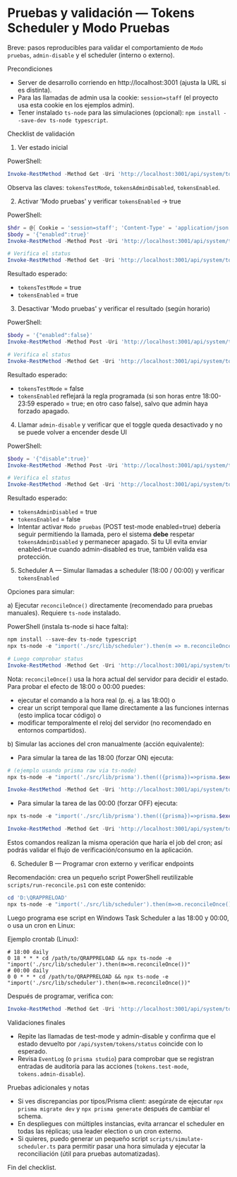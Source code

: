 # Pruebas y validación — Tokens Scheduler y Modo Pruebas

Breve: pasos reproducibles para validar el comportamiento de `Modo pruebas`, `admin-disable` y el scheduler (interno o externo).

Precondiciones
- Server de desarrollo corriendo en http://localhost:3001 (ajusta la URL si es distinta).
- Para las llamadas de admin usa la cookie: `session=staff` (el proyecto usa esta cookie en los ejemplos admin).
- Tener instalado `ts-node` para las simulaciones (opcional): `npm install --save-dev ts-node typescript`.

Checklist de validación

1) Ver estado inicial

PowerShell:

```powershell
Invoke-RestMethod -Method Get -Uri 'http://localhost:3001/api/system/tokens/status' | ConvertTo-Json -Depth 5
```

Observa las claves: `tokensTestMode`, `tokensAdminDisabled`, `tokensEnabled`.

2) Activar 'Modo pruebas' y verificar `tokensEnabled` -> true

PowerShell:

```powershell
$hdr = @{ Cookie = 'session=staff'; 'Content-Type' = 'application/json' }
$body = '{"enabled":true}'
Invoke-RestMethod -Method Post -Uri 'http://localhost:3001/api/system/tokens/test-mode' -Headers $hdr -Body $body | ConvertTo-Json -Depth 5

# Verifica el status
Invoke-RestMethod -Method Get -Uri 'http://localhost:3001/api/system/tokens/status' | ConvertTo-Json -Depth 5
```

Resultado esperado:
- `tokensTestMode` = true
- `tokensEnabled` = true

3) Desactivar 'Modo pruebas' y verificar el resultado (según horario)

PowerShell:

```powershell
$body = '{"enabled":false}'
Invoke-RestMethod -Method Post -Uri 'http://localhost:3001/api/system/tokens/test-mode' -Headers $hdr -Body $body | ConvertTo-Json -Depth 5

# Verifica el status
Invoke-RestMethod -Method Get -Uri 'http://localhost:3001/api/system/tokens/status' | ConvertTo-Json -Depth 5
```

Resultado esperado:
- `tokensTestMode` = false
- `tokensEnabled` reflejará la regla programada (si son horas entre 18:00-23:59 esperado = true; en otro caso false), salvo que admin haya forzado apagado.

4) Llamar `admin-disable` y verificar que el toggle queda desactivado y no se puede volver a encender desde UI

PowerShell:

```powershell
$body = '{"disable":true}'
Invoke-RestMethod -Method Post -Uri 'http://localhost:3001/api/system/tokens/admin-disable' -Headers $hdr -Body $body | ConvertTo-Json -Depth 5

# Verifica el status
Invoke-RestMethod -Method Get -Uri 'http://localhost:3001/api/system/tokens/status' | ConvertTo-Json -Depth 5
```

Resultado esperado:
- `tokensAdminDisabled` = true
- `tokensEnabled` = false
- Intentar activar `Modo pruebas` (POST test-mode enabled=true) debería seguir permitiendo la llamada, pero el sistema **debe** respetar `tokensAdminDisabled` y permanecer apagado. Si tu UI evita enviar enabled=true cuando admin-disabled es true, también valida esa protección.

5) Scheduler A — Simular llamadas a scheduler (18:00 / 00:00) y verificar `tokensEnabled`

Opciones para simular:

a) Ejecutar `reconcileOnce()` directamente (recomendado para pruebas manuales). Requiere `ts-node` instalado.

PowerShell (instala ts-node si hace falta):

```powershell
npm install --save-dev ts-node typescript
npx ts-node -e "import('./src/lib/scheduler').then(m => m.reconcileOnce().then(r => console.log(JSON.stringify(r))).catch(e => { console.error(e); process.exit(1); }))"

# Luego comprobar status
Invoke-RestMethod -Method Get -Uri 'http://localhost:3001/api/system/tokens/status' | ConvertTo-Json -Depth 5
```

Nota: `reconcileOnce()` usa la hora actual del servidor para decidir el estado. Para probar el efecto de 18:00 o 00:00 puedes:
- ejecutar el comando a la hora real (p. ej. a las 18:00) o
- crear un script temporal que llame directamente a las funciones internas (esto implica tocar código) o
- modificar temporalmente el reloj del servidor (no recomendado en entornos compartidos).

b) Simular las acciones del cron manualmente (acción equivalente):

- Para simular la tarea de las 18:00 (forzar ON) ejecuta:

```powershell
# (ejemplo usando prisma raw via ts-node)
npx ts-node -e "import('./src/lib/prisma').then(({prisma})=>prisma.$executeRawUnsafe('UPDATE SystemConfig SET tokensEnabled = 1, updatedAt = CURRENT_TIMESTAMP WHERE id = 1').then(()=>console.log('set tokensEnabled=1')).catch(e=>console.error(e)))"

Invoke-RestMethod -Method Get -Uri 'http://localhost:3001/api/system/tokens/status' | ConvertTo-Json -Depth 5
```

- Para simular la tarea de las 00:00 (forzar OFF) ejecuta:

```powershell
npx ts-node -e "import('./src/lib/prisma').then(({prisma})=>prisma.$executeRawUnsafe('UPDATE SystemConfig SET tokensEnabled = 0, updatedAt = CURRENT_TIMESTAMP WHERE id = 1').then(()=>console.log('set tokensEnabled=0')).catch(e=>console.error(e)))"

Invoke-RestMethod -Method Get -Uri 'http://localhost:3001/api/system/tokens/status' | ConvertTo-Json -Depth 5
```

Estos comandos realizan la misma operación que haría el job del cron; así podrás validar el flujo de verificación/consumo en la aplicación.

6) Scheduler B — Programar cron externo y verificar endpoints

Recomendación: crea un pequeño script PowerShell reutilizable `scripts/run-reconcile.ps1` con este contenido:

```powershell
cd 'D:\QRAPPRELOAD'
npx ts-node -e "import('./src/lib/scheduler').then(m=>m.reconcileOnce()).then(r=>Write-Output((ConvertTo-Json r -Depth 5))).catch(e=>Write-Error(e))"
```

Luego programa ese script en Windows Task Scheduler a las 18:00 y 00:00, o usa un cron en Linux:

Ejemplo crontab (Linux):

```
# 18:00 daily
0 18 * * * cd /path/to/QRAPPRELOAD && npx ts-node -e "import('./src/lib/scheduler').then(m=>m.reconcileOnce())"
# 00:00 daily
0 0 * * * cd /path/to/QRAPPRELOAD && npx ts-node -e "import('./src/lib/scheduler').then(m=>m.reconcileOnce())"
```

Después de programar, verifica con:

```powershell
Invoke-RestMethod -Method Get -Uri 'http://localhost:3001/api/system/tokens/status' | ConvertTo-Json -Depth 5
```

Validaciones finales

- Repite las llamadas de test-mode y admin-disable y confirma que el estado devuelto por `/api/system/tokens/status` coincide con lo esperado.
- Revisa `EventLog` (o `prisma studio`) para comprobar que se registran entradas de auditoría para las acciones (`tokens.test-mode`, `tokens.admin-disable`).

Pruebas adicionales y notas

- Si ves discrepancias por tipos/Prisma client: asegúrate de ejecutar `npx prisma migrate dev` y `npx prisma generate` después de cambiar el schema.
- En despliegues con múltiples instancias, evita arrancar el scheduler en todas las réplicas; usa leader election o un cron externo.
- Si quieres, puedo generar un pequeño script `scripts/simulate-scheduler.ts` para permitir pasar una hora simulada y ejecutar la reconciliación (útil para pruebas automatizadas).

Fin del checklist.
